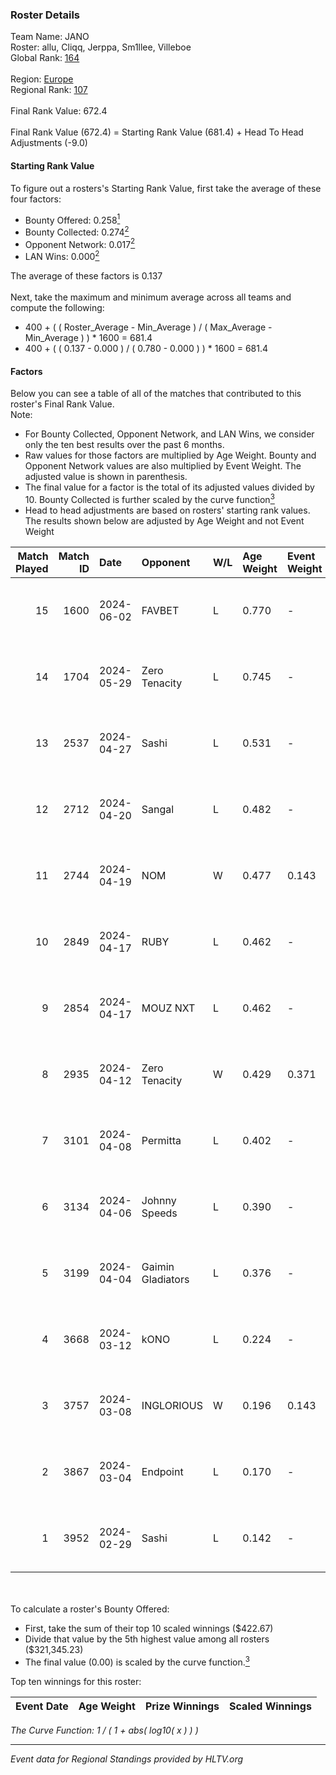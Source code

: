 ### Roster Details<br />
Team Name: JANO<br />
Roster: allu, Cliqq, Jerppa, Sm1llee, Villeboe<br />
Global Rank: [164](../standings_global.md)<br />
<br />
Region: [Europe]( ../standings_europe.md)<br />
Regional Rank: [107]( ../standings_europe.md)<br />
<br />
Final Rank Value:  672.4<br />
<br />
Final Rank Value (672.4) = Starting Rank Value (681.4) + Head To Head Adjustments (-9.0)<br />

#### Starting Rank Value<br />
To figure out a rosters's Starting Rank Value, first take the average of these four factors:<br />
- Bounty Offered: 0.258[<sup>1</sup>](#table2)
- Bounty Collected: 0.274[<sup>2</sup>](#table1)
- Opponent Network: 0.017[<sup>2</sup>](#table1)
- LAN Wins: 0.000[<sup>2</sup>](#table1)

The average of these factors is 0.137<br />
<br />
Next, take the maximum and minimum average across all teams and compute the following:<br />
- 400 + ( ( Roster_Average - Min_Average ) / ( Max_Average - Min_Average ) ) * 1600 = 681.4
- 400 + ( ( 0.137 - 0.000 ) / ( 0.780 - 0.000 ) ) * 1600 = 681.4


#### Factors<br />
Below you can see a table of all of the matches that contributed to this roster's Final Rank Value.<br />
Note:<br />

- For Bounty Collected, Opponent Network, and LAN Wins, we consider only the ten best results over the past 6 months.
- Raw values for those factors are multiplied by Age Weight. Bounty and Opponent Network values are also multiplied by Event Weight. The adjusted value is shown in parenthesis.
- The final value for a factor is the total of its adjusted values divided by 10. Bounty Collected is further scaled by the curve function[<sup>3</sup>](#curveFunction)
- Head to head adjustments are based on rosters' starting rank values. The results shown below are adjusted by Age Weight and not Event Weight
<span id="table1"></span><br />


| Match Played | Match ID | Date       | Opponent          | W/L | Age Weight | Event Weight | Bounty Collected | Opponent Network | LAN Wins  | H2H Adj. | Roster                                 |
| -: | -: | :- | :- | :- | :- | :- | :- | :- | :- | -: | :- |
|           15 |     1600 | 2024-06-02 | FAVBET            | L   | 0.770      | -            | -                | -                | -         |    -8.49 | allu, Cliqq, Jerppa, Sm1llee, Villeboe |
|           14 |     1704 | 2024-05-29 | Zero Tenacity     | L   | 0.745      | -            | -                | -                | -         |    -1.92 | allu, Cliqq, Jerppa, Sm1llee, Villeboe |
|           13 |     2537 | 2024-04-27 | Sashi             | L   | 0.531      | -            | -                | -                | -         |    -1.02 | allu, doto, Jerppa, juho, Sm1llee      |
|           12 |     2712 | 2024-04-20 | Sangal            | L   | 0.482      | -            | -                | -                | -         |    -1.11 | allu, doto, Jerppa, juho, Sm1llee      |
|           11 |     2744 | 2024-04-19 | NOM               | W   | 0.477      | 0.143        | 0.000 (0.000)    | 0.108 (0.007)    | 0 (0.000) |     4.93 | allu, doto, Jerppa, juho, Sm1llee      |
|           10 |     2849 | 2024-04-17 | RUBY              | L   | 0.462      | -            | -                | -                | -         |    -2.96 | allu, doto, Jerppa, juho, Sm1llee      |
|            9 |     2854 | 2024-04-17 | MOUZ NXT          | L   | 0.462      | -            | -                | -                | -         |    -1.68 | allu, doto, Jerppa, juho, Sm1llee      |
|            8 |     2935 | 2024-04-12 | Zero Tenacity     | W   | 0.429      | 0.371        | 0.143 (0.023)    | 1.000 (0.159)    | 0 (0.000) |    12.14 | allu, doto, Jerppa, juho, Sm1llee      |
|            7 |     3101 | 2024-04-08 | Permitta          | L   | 0.402      | -            | -                | -                | -         |    -2.11 | allu, doto, Jerppa, juho, Sm1llee      |
|            6 |     3134 | 2024-04-06 | Johnny Speeds     | L   | 0.390      | -            | -                | -                | -         |    -0.37 | allu, doto, Jerppa, juho, Sm1llee      |
|            5 |     3199 | 2024-04-04 | Gaimin Gladiators | L   | 0.376      | -            | -                | -                | -         |    -1.71 | allu, doto, Jerppa, juho, Sm1llee      |
|            4 |     3668 | 2024-03-12 | kONO              | L   | 0.224      | -            | -                | -                | -         |    -2.35 | allu, doto, Jelo, Jerppa, Sm1llee      |
|            3 |     3757 | 2024-03-08 | INGLORIOUS        | W   | 0.196      | 0.143        | 0.000 (0.000)    | 0.015 (0.000)    | 0 (0.000) |     1.98 | allu, doto, Jelo, Jerppa, Sm1llee      |
|            2 |     3867 | 2024-03-04 | Endpoint          | L   | 0.170      | -            | -                | -                | -         |    -4.05 | allu, doto, Jelo, Jerppa, Sm1llee      |
|            1 |     3952 | 2024-02-29 | Sashi             | L   | 0.142      | -            | -                | -                | -         |    -0.30 | allu, doto, Jelo, Jerppa, Sm1llee      |

<br />
<span id="table2"></span><br />
To calculate a roster's Bounty Offered:<br />

- First, take the sum of their top 10 scaled winnings ($422.67)
- Divide that value by the 5th highest value among all rosters ($321,345.23)
- The final value (0.00) is scaled by the curve function.[<sup>3</sup>](#curveFunction)

Top ten winnings for this roster:<br />

| Event Date | Age Weight | Prize Winnings | Scaled Winnings |
| :- | -: | :- | :- |


<span id="curveFunction"></span>_The Curve Function: 1 / ( 1 + abs( log10( x ) ) )_<br />

---
_Event data for Regional Standings provided by HLTV.org_<br />
